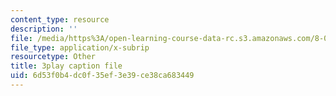 ```yaml
---
content_type: resource
description: ''
file: /media/https%3A/open-learning-course-data-rc.s3.amazonaws.com/8-04-quantum-physics-i-spring-2016/6d53f0b4dc0f35ef3e39ce38ca683449_xoCHe0mtxu0.srt
file_type: application/x-subrip
resourcetype: Other
title: 3play caption file
uid: 6d53f0b4-dc0f-35ef-3e39-ce38ca683449
---
```

